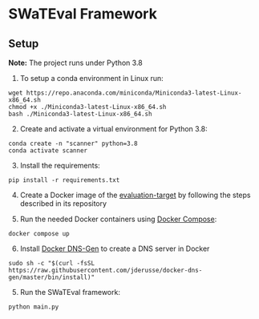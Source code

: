 # SWaTEval Framework

## Setup

**Note:** The project runs under Python 3.8 

1. To setup a conda environment in Linux run:

```
wget https://repo.anaconda.com/miniconda/Miniconda3-latest-Linux-x86_64.sh
chmod +x ./Miniconda3-latest-Linux-x86_64.sh
bash ./Miniconda3-latest-Linux-x86_64.sh
```

2. Create and activate a virtual environment for Python 3.8:

```
conda create -n "scanner" python=3.8
conda activate scanner
```

3. Install the requirements:

```
pip install -r requirements.txt
```

4. Create a Docker image of the [evaluation-target](https://github.com/SWaTEval/evaluation-target) by following the steps described in its repository

5. Run the needed Docker containers using [Docker Compose](https://docs.docker.com/compose/): 


```
docker compose up
```

6. Install [Docker DNS-Gen](https://github.com/jderusse/docker-dns-gen) to create a DNS server in Docker

```
sudo sh -c "$(curl -fsSL https://raw.githubusercontent.com/jderusse/docker-dns-gen/master/bin/install)"
```

5. Run the SWaTEval framework:

```
python main.py
```
